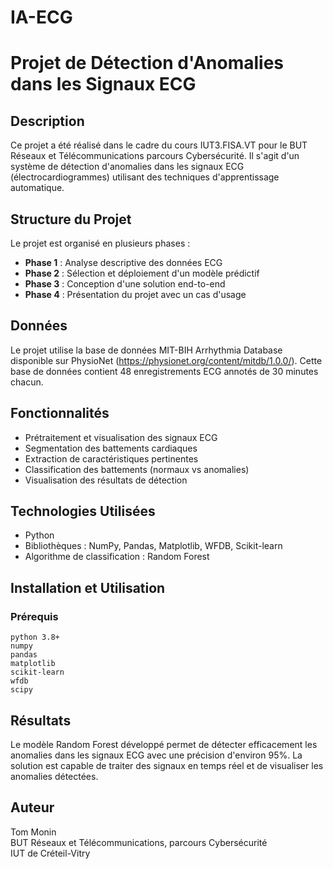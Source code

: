 # IA-ECG

# Projet de Détection d'Anomalies dans les Signaux ECG

## Description
Ce projet a été réalisé dans le cadre du cours IUT3.FISA.VT pour le BUT Réseaux et Télécommunications parcours Cybersécurité. Il s'agit d'un système de détection d'anomalies dans les signaux ECG (électrocardiogrammes) utilisant des techniques d'apprentissage automatique.

## Structure du Projet
Le projet est organisé en plusieurs phases :
- **Phase 1** : Analyse descriptive des données ECG
- **Phase 2** : Sélection et déploiement d'un modèle prédictif
- **Phase 3** : Conception d'une solution end-to-end
- **Phase 4** : Présentation du projet avec un cas d'usage

## Données
Le projet utilise la base de données MIT-BIH Arrhythmia Database disponible sur PhysioNet (https://physionet.org/content/mitdb/1.0.0/). Cette base de données contient 48 enregistrements ECG annotés de 30 minutes chacun.

## Fonctionnalités
- Prétraitement et visualisation des signaux ECG
- Segmentation des battements cardiaques
- Extraction de caractéristiques pertinentes
- Classification des battements (normaux vs anomalies)
- Visualisation des résultats de détection

## Technologies Utilisées
- Python
- Bibliothèques : NumPy, Pandas, Matplotlib, WFDB, Scikit-learn
- Algorithme de classification : Random Forest

## Installation et Utilisation

### Prérequis
```
python 3.8+
numpy
pandas
matplotlib
scikit-learn
wfdb
scipy
```

## Résultats
Le modèle Random Forest développé permet de détecter efficacement les anomalies dans les signaux ECG avec une précision d'environ 95%. La solution est capable de traiter des signaux en temps réel et de visualiser les anomalies détectées.

## Auteur
Tom Monin  
BUT Réseaux et Télécommunications, parcours Cybersécurité  
IUT de Créteil-Vitry  
